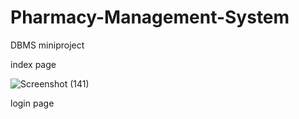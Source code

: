 # Pharmacy-Management-System

DBMS miniproject



index page



![Screenshot (141)](https://user-images.githubusercontent.com/70808748/103013562-64ca7200-4563-11eb-9ca1-fc9561b726d2.png)


login page
